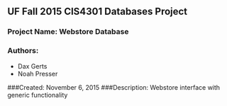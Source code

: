 ## UF Fall 2015 CIS4301 Databases Project

### Project Name:  Webstore Database
### Authors:
- Dax Gerts
- Noah Presser

###Created: November 6, 2015
###Description: Webstore interface with generic functionality
